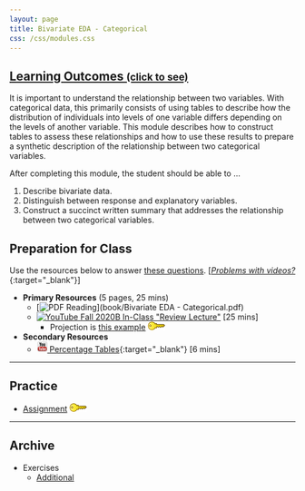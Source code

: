 ```yaml
---
layout: page
title: Bivariate EDA - Categorical
css: /css/modules.css
---
```


<div class="panel-group-ILOs">
  <div class="panel panel-default">
    <div class="panel-heading">
      <h2 class="panel-title">
        <a data-toggle="collapse" href="#ILOs">Learning Outcomes <small>(click to see)</small></a>
      </h2>
    </div>
    <div id="ILOs" class="panel-collapse collapse">
      <div class="panel-body">
It is important to understand the relationship between two variables.  With categorical data, this primarily consists of using tables to describe how the distribution of individuals into levels of one variable differs depending on the levels of another variable.  This module describes how to construct tables to assess these relationships and how to use these results to prepare a synthetic description of the relationship between two categorical variables.

<p>After completing this module, the student should be able to ...</p>

<ol>
  <li>Describe bivariate data.</li>
  <li>Distinguish between response and explanatory variables.</li>
  <li>Construct a succinct written summary that addresses the relationship between two categorical variables.</li>
</ol>
      </div>
    </div>
  </div>
</div>

## Preparation for Class

Use the resources below to answer [these questions](Prep/BEDACat). [[*Problems with videos?*](../resources/FAQs/videos){:target="_blank"}]

* **Primary Resources** (5 pages, 25 mins)
  * [![PDF](../img/pdf.png) Reading](book/Bivariate EDA - Categorical.pdf)
  * [![YouTube](../img/dhovid.png) Fall 2020B In-Class "Review Lecture"](https://youtu.be/puPcQS9UYOg) [25 mins]
    * Projection is [this example](CE/BEDACat_CExmpl) [![Decoration](../img/key.png)](CE/KEY_BEDACat_CE)
* **Secondary Resources**
  * [![YouTube Link](../img/youtube.png) Percentage Tables](https://www.youtube.com/watch?v=k8xFH6fCIWs){:target="_blank"} [6 mins]
----

## Practice

* [Assignment](CE/BEDACat_CE1) [![Decoration](../img/key.png)](CE/KEY_BEDACat_CE)

----

## Archive

* Exercises
  * [Additional](CE/BEDACat_CE2)
